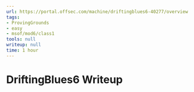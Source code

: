 ```yaml
---
url: https://portal.offsec.com/machine/driftingblues6-40277/overview
tags:
- ProvingGrounds
- easy
- msof/mod6/class1
tools: null
writeup: null
time: 1 hour
---
```


# DriftingBlues6 Writeup
